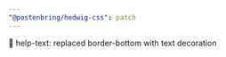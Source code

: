 ```yaml
---
"@postenbring/hedwig-css": patch
---
```


:lipstick: help-text: replaced border-bottom with text decoration
